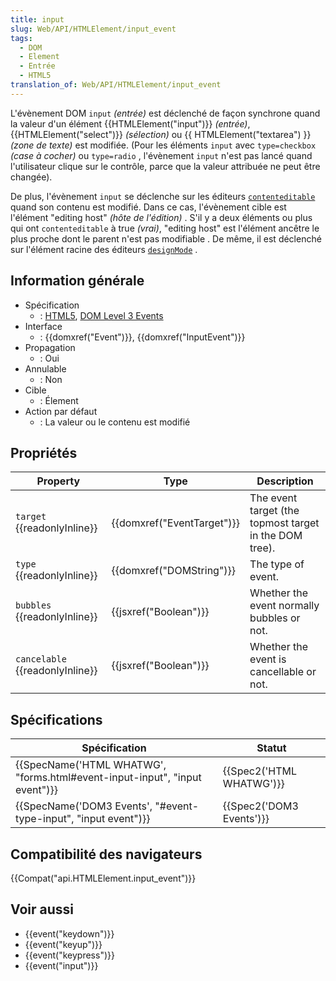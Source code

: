 ```yaml
---
title: input
slug: Web/API/HTMLElement/input_event
tags:
  - DOM
  - Element
  - Entrée
  - HTML5
translation_of: Web/API/HTMLElement/input_event
---
```

L'évènement DOM `input` _(entrée)_ est déclenché de façon synchrone quand la valeur d'un élément {{HTMLElement("input")}} _(entrée)_, {{HTMLElement("select")}} _(sélection)_ ou {{ HTMLElement("textarea") }} _(zone de texte)_ est modifiée. (Pour les éléments `input` avec `type=checkbox` _(case à cocher)_ ou `type=radio` , l'évènement `input`  n'est pas lancé quand l'utilisateur clique sur le contrôle, parce que la valeur attribuée ne peut être changée).

De plus, l'évènement  `input` se déclenche sur les éditeurs [`contenteditable`](/fr/docs/Web/API/HTMLElement/contentEditable) quand son contenu est modifié. Dans ce cas, l'évènement cible est l'élément "editing host" _(hôte de l'édition)_ . S'il y a deux éléments ou plus qui ont `contenteditable` à true _(vrai)_, "editing host" est l'élément ancêtre le plus proche dont le parent n'est pas modifiable . De même, il est déclenché sur l'élément racine des éditeurs [`designMode`](/fr/docs/Web/API/Document/designMode) .

## Information générale

- Spécification
  - : [HTML5](http://www.whatwg.org/specs/web-apps/current-work/multipage/common-input-element-attributes.html#event-input-input), [DOM Level 3 Events](https://dvcs.w3.org/hg/dom3events/raw-file/tip/html/DOM3-Events.html#event-type-input)
- Interface
  - : {{domxref("Event")}}, {{domxref("InputEvent")}}
- Propagation
  - : Oui
- Annulable
  - : Non
- Cible
  - : Élement
- Action par défaut
  - : La valeur ou le contenu est modifié



## Propriétés

| Property                              | Type                                 | Description                                            |
| ------------------------------------- | ------------------------------------ | ------------------------------------------------------ |
| `target` {{readonlyInline}}     | {{domxref("EventTarget")}} | The event target (the topmost target in the DOM tree). |
| `type` {{readonlyInline}}       | {{domxref("DOMString")}}     | The type of event.                                     |
| `bubbles` {{readonlyInline}}    | {{jsxref("Boolean")}}         | Whether the event normally bubbles or not.             |
| `cancelable` {{readonlyInline}} | {{jsxref("Boolean")}}         | Whether the event is cancellable or not.               |

## Spécifications

| Spécification                                                                                        | Statut                           |
| ---------------------------------------------------------------------------------------------------- | -------------------------------- |
| {{SpecName('HTML WHATWG', "forms.html#event-input-input", "input event")}} | {{Spec2('HTML WHATWG')}} |
| {{SpecName('DOM3 Events', "#event-type-input", "input event")}}                 | {{Spec2('DOM3 Events')}} |

## Compatibilité des navigateurs

{{Compat("api.HTMLElement.input_event")}}

## Voir aussi

- {{event("keydown")}}
- {{event("keyup")}}
- {{event("keypress")}}
- {{event("input")}}
